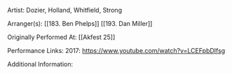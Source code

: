 Artist: Dozier, Holland, Whitfield, Strong

  

Arranger(s): [[183. Ben Phelps]] [[193. Dan Miller]]

  

Originally Performed At: [[Akfest 25]]

  

Performance Links:
2017: https://www.youtube.com/watch?v=LCEFpbDIfsg

  

Additional Information: